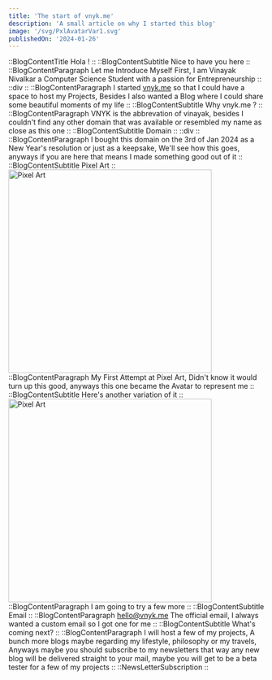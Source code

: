 ```yaml
---
title: 'The start of vnyk.me'
description: 'A small article on why I started this blog'
image: '/svg/PxlAvatarVar1.svg'
publishedOn: '2024-01-26'
---
```


::BlogContentTitle
Hola !
::
::BlogContentSubtitle
Nice to have you here
::
::BlogContentParagraph
Let me Introduce Myself First, I am <h>Vinayak Nivalkar</h> a <h>Computer Science</h> Student with a passion for <h>Entrepreneurship</h>
::
::div
::
::BlogContentParagraph
I started <a class="font-mono font-bold text-blue-400" href="https://vnyk.me">vnyk.me</a> so that I could have a space to host my <h>Projects, Besides I also wanted a <h>Blog</h> where I could share some beautiful moments of my life
::
::BlogContentSubtitle
Why vnyk.me ?
::
::BlogContentParagraph
<h>VNYK</h> is the abbrevation of <h>vinayak</h>, besides I couldn't find any other domain that was available or resembled my name as close as this one
::
::BlogContentSubtitle
Domain
::
::div
::
::BlogContentParagraph
I bought this domain on the <h>3rd of Jan 2024</h> as a New Year's resolution or just as a keepsake, We'll see how this goes, anyways if you are here that means I made something good out of it
::
::BlogContentSubtitle
Pixel Art
::
<img width="400px" height="400px" alt="Pixel Art" src="/svg/PxlAvatarVar1.svg"></img>
::BlogContentParagraph
My First Attempt at <h>Pixel Art</h>, Didn't know it would turn up this good, anyways this one became the Avatar to represent me
::
::BlogContentSubtitle
Here's another variation of it
::
<img width="400px" height="400px" alt="Pixel Art" src="/svg/PxlAvatarVar2.svg"></img>
::BlogContentParagraph
I am going to try a few more <Icon name="fluent-emoji-flat:victory-hand" class="size-14"/>
::
::BlogContentSubtitle
Email
::
::BlogContentParagraph
<h>hello@vnyk.me</h> The official email, I always wanted a custom email so I got one for me
::
::BlogContentSubtitle
What's coming next?
::
::BlogContentParagraph
I will host a few of my projects, A bunch more blogs maybe regarding my lifestyle, philosophy or my travels, Anyways maybe you should subscribe to my newsletters that way any new blog will be delivered straight to your mail, maybe you will get to be a beta tester for a few of my projects <Icon name="fluent-emoji-flat:crossed-fingers" class="size-14"/>
::
::NewsLetterSubscription
::